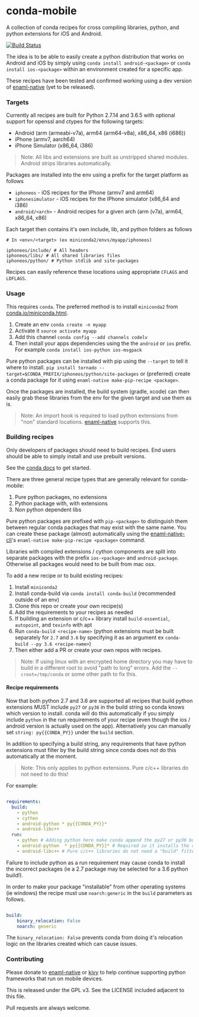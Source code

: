 # conda-mobile

A collection of conda recipes for cross compiling libraries, python, and 
python extensions for iOS and Android.

[![Build Status](https://travis-ci.org/codelv/conda-mobile.svg?branch=master)](https://travis-ci.org/codelv/conda-mobile)

The idea is to be able to easily create a python distribution that works on 
Android and iOS by simply using `conda install android-<package>` or 
`conda install ios-<package>` within an environment created for a specific app.

These recipes have been tested and confirmed working using a dev version of 
[enaml-native](https://github.com/codelv/enaml-native) (yet to be released).

### Targets

Currently all recipes are built for Python 2.7.14 and 3.6.5 with optional support for openssl and 
ctypes for the following targets:

- Android (arm (armeabi-v7a), arm64 (arm64-v8a), x86_64, x86 (i686))
- iPhone (armv7, aarch64)
- iPhone Simulator (x86_64, i386)

> Note: All libs and extensions are built as unstripped shared modules. Android strips
libraries automatically.

Packages are installed into the env using a prefix for the target platform as follows

- `iphoneos` - iOS recipes for the IPhone (armv7 and arm64)
- `iphonesimulator` - iOS recipes for the IPhone simulator (x86_64 and i386)
- `android/<arch>` - Android recipes for a given arch (arm (v7a), arm64, x86_64, x86)


Each target then contains it's own include, lib, and python folders as follows

```
# In <env>/<target> (ex miniconda2/envs/myapp/iphoneos)

iphoneos/include/ # All headers
iphoneos/libs/ # All shared libraries files
iphoneos/python/ # Python stdlib and site-packages 

```

Recipes can easily reference these locations using appropriate `CFLAGS` and `LDFLAGS`.

### Usage

This requires `conda`. The preferred method is to install `miniconda2` from 
[conda.io/miniconda.html](https://conda.io/miniconda.html).

1. Create an env `conda create -n myapp`
2. Activate it `source activate myapp`
3. Add this channel `conda config --add channels codelv`
4. Then install your apps dependencies using the the `android` or `ios` prefix. 
For example `conda install ios-python ios-msgpack`  


Pure python packages can be installed with pip using the `--target` to tell it
where to install. `pip install tornado --target=$CONDA_PREFIX/iphoneos/python/site-packages`
or (preferred) create a conda package for it using `enaml-native make-pip-recipe <package>`.

Once the packages are installed, the build system (gradle, xcode) can then easily grab 
these libraries from the env for the given target and use them as is. 

> Note: An import hook is required to load python extensions from "non" standard locations. 
[enaml-native](https://github.com/codelv/enaml-native) supports this. 


### Building recipes

Only developers of packages should need to build recipes. End users should
be able to simply install and use prebuilt versions. 

See the [conda docs](https://conda.io/docs/user-guide/tasks/build-packages/index.html)
to get started.

There are three general recipe types that are generally relevant for conda-mobile: 
 
 1. Pure python packages, no extensions
 2. Python package with, with extensions
 3. Non python dependent libs


Pure python packages are prefixed with `pip-<package>` to distinguish them between regular
conda packages that may exist with the same name. You can create these package (almost) 
automatically using the [enaml-native-cli](https://github.com/codelv/enaml-native-cli)'s 
`enaml-native make-pip-recipe <package>` command.

Libraries with compiled extensions / cython components are split  into separate packages with 
the prefix `ios-<package>` and `android-package`. Otherwise all packages would need to be 
built from mac osx.

To add a new recipe or to build existing recipes:

1. Install `miniconda2`
2. Install conda-build via `conda install conda-build` (recommended outside of an env)
3. Clone this repo or create your own recipe(s)
4. Add the requirements to your recipes as needed
5. If building an extension or c/c++ library install `build-essential`,  `autopoint`, and `texinfo` with apt
5. Run `conda-build <recipe-name>` (python extensions must be built separately for 
    `2.7` and `3.6` by specifying it as an argument ex `conda-build --py 3.6 <recipe-name>`)
6. Then either add a PR or create your own repos with recipes.

> Note: If using linux with an encrypted home directory you may have to build in a different
root to avoid "path to long" errors. Add the `--croot=/tmp/conda` or some other path to 
fix this.

#### Recipe requirements

Now that both python 2.7 and 3.6 are supported all recipes that build python extensions MUST 
include `py27` or `py36` in the build string so conda knows which version to install. 
conda will do this automatically if you simply include `python` in the run 
requirements of your recipe (even though the ios / android version is actually used on the 
app). Alternatively you can manually set `string: py{{CONDA_PY}}` under the `build` section. 

In addition to specifying a build string, any requirements that have python extensions must
filter by the build string since conda does not do this automatically at the moment.

> Note: This only applies to python extensions. Pure c/c++ libraries do not need to do this!

For example:

```yaml

requirements:
  build:
    - python
    - cython
    - android-python * py{{CONDA_PY}}* 
    - android-libc++
  run:
    - python # Adding python here make conda append the py27 or py36 build string
    - android-python  * py{{CONDA_PY}}* # Required so it installs the correct pkg for the py version
    - android-libc++ # Pure c/c++ libraries do not need a "build" filter

```

Failure to include python as a run requirement may cause conda to install the incorrect 
packages (ie a 2.7 package may be selected for a 3.6 python build!).

In order to make your package "installable" from other operating systems (ie windows) the
recipe must use `noarch:generic` in the `build` parameters as follows.

```yaml

build:
    binary_relocation: False
    noarch: generic

```

The `binary_relocation: False` prevents conda from doing it's relocation logic on the
libraries created which can cause issues.

### Contributing 

Please donate to [enaml-native](https://www.codelv.com/projects/enaml-native/support/) or
[kivy](https://kivy.org/#home) to help continue supporting python frameworks that run on 
mobile devices.
 
This is released under the GPL v3. See the LICENSE included adjacent to this file. 

Pull requests are always welcome.